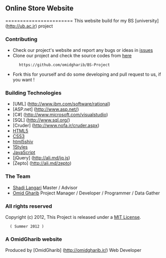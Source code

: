 ## Online Store Website
=======================
This website build for my BS [university] (http://ub.ac.ir) project

### Contributing

* Check our project's website and report any bugs or ideas in [issues](https://github.com/omidgharib/BS-Project/issues)
* Clone our project and check the source codes from [here](https://github.com/omidgharib/BS-Project)
```
      https://github.com/omidgharib/BS-Project
```

* Fork this for yourself and do some developing and pull request to us, if you want !

### Building Technologies

* [UML] (http://www.ibm.com/software/rational)
* [ASP.net] (http://www.asp.net/)
* [C#] (http://www.microsoft.com/visualstudio)
* [SQL] (http://www.sql.org/)
* [Cruder] (http://www.nofa.ir/cruder.aspx)
* [HTML5](http://ali.md/wiki/html5)
* [CSS3](http://ali.md/css3ref)
* [html5shiv](http://ali.md/html5shiv)
* [1Styles](http://ali.md/1styles)
* [JavaScript](http://ali.md/wiki/javascript)
* [jQuery] (http://ali.md/jq.js)
* [Zepto] (http://ali.md/zepto)

### The Team

* [Shadi Langari](http://www.linkedin.com/pub/shadi-langari/3b/a94/111) Master / Advisor
* [Omid Gharib](https://github.com/omidgharib) Project Manager / Developer / Programmer / Data Gather

### All rights reserved

Copyright (c) 2012, This Project is released under a [MIT License](http://opensource.org/licenses/MIT).

      ( Summer 2012 )

### A OmidGharib website

Produced by [OmidGharib] (http://omidgharib.ir/) Web Developer